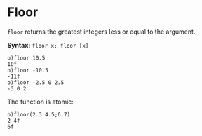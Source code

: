 # Floor

`floor` returns the greatest integers less or equal to the argument.

**Syntax:** ```floor x; floor [x]```

```o
o)floor 10.5
10f
o)floor -10.5
-11f
o)floor -2.5 0 2.5
-3 0 2
```

The function is atomic:

```o
o)floor(2.3 4.5;6.7)
2 4f
6f
```
